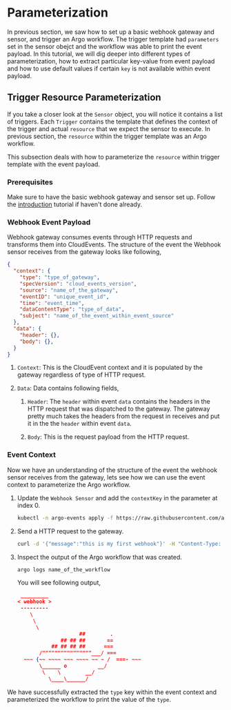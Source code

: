 # Parameterization

In previous section, we saw how to set up a basic webhook gateway and sensor, and trigger
an Argo workflow. The trigger template had `parameters` set in the sensor obejct and
the workflow was able to print the event payload. In this tutorial, we will dig deeper into
different types of parameterization, how to extract particular key-value from event payload
and how to use default values if certain `key` is not available within event payload.

## Trigger Resource Parameterization
If you take a closer look at the `Sensor` object, you will notice it contains a list
of triggers. Each `Trigger` contains the template that defines the context of the trigger
and actual `resource` that we expect the sensor to execute. In previous section, the `resource` within
the trigger template was an Argo workflow. 

This subsection deals with how to parameterize the `resource` within trigger template
with the event payload.

### Prerequisites
Make sure to have the basic webhook gateway and sensor set up. Follow the [introduction](https://argoproj.github.io/argo-events/tutorials/01_introduction) tutorial if haven't done already.

### Webhook Event Payload
Webhook gateway consumes events through HTTP requests and transforms them into CloudEvents.
The structure of the event the Webhook sensor receives from the gateway looks like following,

  ```json
  {
    "context": {
      "type": "type_of_gateway",
      "specVersion": "cloud_events_version",
      "source": "name_of_the_gateway",
      "eventID": "unique_event_id",
      "time": "event_time",
      "dataContentType": "type_of_data",
      "subject": "name_of_the_event_within_event_source"
    },
    "data": {
      "header": {},
      "body": {},
    }
  }
  ``` 

1. `Context`: This is the CloudEvent context and it is populated by the gateway regardless of 
type of HTTP request.

2. `Data`: Data contains following fields,
   1. `Header`: The `header` within event `data` contains the headers in the HTTP request that was dispatched
   to the gateway. The gateway pretty much takes the headers from the request in receives and put it in
   the the `header` within event `data`. 

   2. `Body`: This is the request payload from the HTTP request.

### Event Context
Now we have an understanding of the structure of the event the webhook sensor receives from
the gateway, lets see how we can use the event context to parameterize the Argo workflow.

1. Update the `Webhook Sensor` and add the `contextKey` in the parameter at index 0.

   ```bash
   kubectl -n argo-events apply -f https://raw.githubusercontent.com/argoproj/argo-events/master/examples/tutorials/sensor-01.yaml
   ```  

2. Send a HTTP request to the gateway.

   ```bash
   curl -d '{"message":"this is my first webhook"}' -H "Content-Type: application/json" -X POST http://localhost:12000/example
   ```

3. Inspect the output of the Argo workflow that was created.

   ```bash
   argo logs name_of_the_workflow
   ```
   
   You will see following output,
  
   ```json
    _________
   < webhook >
    ---------
       \
        \
         \
                       ##        .
                 ## ## ##       ==
              ## ## ## ##      ===
          /""""""""""""""""___/ ===
     ~~~ {~~ ~~~~ ~~~ ~~~~ ~~ ~ /  ===- ~~~
          \______ o          __/
           \    \        __/
             \____\______/
   ```


We have successfully extracted the `type` key within the event context and parameterized
the workflow to print the value of the `type`.

